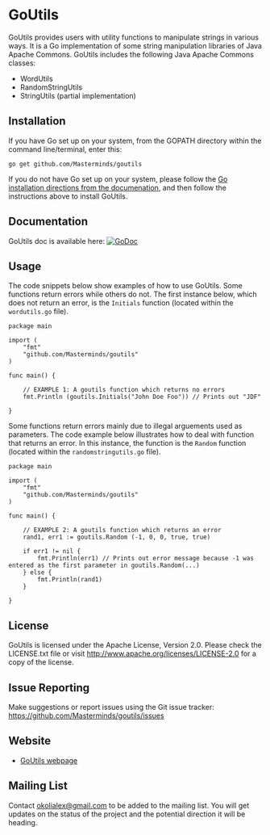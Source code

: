 GoUtils
===========

GoUtils provides users with utility functions to manipulate strings in various ways. It is a Go implementation of some 
string manipulation libraries of Java Apache Commons. GoUtils includes the following Java Apache Commons classes:
* WordUtils    
* RandomStringUtils  
* StringUtils (partial implementation)

## Installation
If you have Go set up on your system, from the GOPATH directory within the command line/terminal, enter this:

	go get github.com/Masterminds/goutils
    
If you do not have Go set up on your system, please follow the [Go installation directions from the documenation](http://golang.org/doc/install), and then follow the instructions above to install GoUtils.


## Documentation 
GoUtils doc is available here: [![GoDoc](https://godoc.org/github.com/Masterminds/goutils?status.png)](https://godoc.org/github.com/Masterminds/goutils)


## Usage
The code snippets below show examples of how to use GoUtils. Some functions return errors while others do not. The first instance below, which does not return an error, is the `Initials` function (located within the `wordutils.go` file).

    package main
    
    import (
        "fmt"
    	"github.com/Masterminds/goutils"
    )
    
    func main() {

    	// EXAMPLE 1: A goutils function which returns no errors
        fmt.Println (goutils.Initials("John Doe Foo")) // Prints out "JDF"

    }
Some functions return errors mainly due to illegal arguements used as parameters. The code example below illustrates how to deal with function that returns an error. In this instance, the function is the `Random` function (located within the `randomstringutils.go` file).

    package main
    
    import (
        "fmt"
        "github.com/Masterminds/goutils"
    )
    
    func main() {

        // EXAMPLE 2: A goutils function which returns an error
        rand1, err1 := goutils.Random (-1, 0, 0, true, true)  

        if err1 != nil { 
			fmt.Println(err1) // Prints out error message because -1 was entered as the first parameter in goutils.Random(...)
		} else {
			fmt.Println(rand1) 
		}

    }

## License
GoUtils is licensed under the Apache License, Version 2.0. Please check the LICENSE.txt file or visit http://www.apache.org/licenses/LICENSE-2.0 for a copy of the license. 

## Issue Reporting
Make suggestions or report issues using the Git issue tracker: https://github.com/Masterminds/goutils/issues

## Website
* [GoUtils webpage](http://Masterminds.github.io/goutils/)

## Mailing List
Contact [okolialex@gmail.com](mailto:okolialex@mail.com) to be added to the mailing list. You will get updates on the 
status of the project and the potential direction it will be heading.


